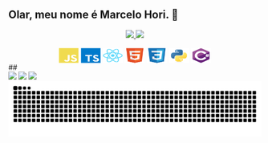 ## Olar, meu nome é Marcelo Hori. 👋
<div align="center">
  <a href="https://github.com/GabrielaZanetti">
    <img height="165em" src="https://github-readme-stats.vercel.app/api?username=marcelohori&show_icons=true&theme=radical"/>
    <img height="165em" src="https://github-readme-stats.vercel.app/api/top-langs/?username=marcelohori&layout=compact&theme=radical"/>
  </a>
</div>
<div align="center">
<div style="display: inline_block"><br>
  <img align="center" alt="Marcelo Hori" height="30" width="40" src="https://raw.githubusercontent.com/devicons/devicon/master/icons/javascript/javascript-plain.svg">
  <img align="center" alt="Marcelo Hori" height="30" width="40" src="https://raw.githubusercontent.com/devicons/devicon/master/icons/typescript/typescript-plain.svg">
  <img align="center" alt="Marcelo Hori" height="30" width="40" src="https://raw.githubusercontent.com/devicons/devicon/master/icons/react/react-original.svg">
  <img align="center" alt="Marcelo Hori" height="30" width="40" src="https://raw.githubusercontent.com/devicons/devicon/master/icons/html5/html5-original.svg">
  <img align="center" alt="Marcelo Hori" height="30" width="40" src="https://raw.githubusercontent.com/devicons/devicon/master/icons/css3/css3-original.svg">
  <img align="center" alt="Marcelo Hori" height="30" width="40" src="https://raw.githubusercontent.com/devicons/devicon/master/icons/python/python-original.svg">
  <img align="center" alt="Marcelo Hori" height="30" width="40" src="https://raw.githubusercontent.com/devicons/devicon/master/icons/csharp/csharp-original.svg">
</div>
</div>
  ##
 
<div> 
  <a href="https://instagram.com/marcelohori" target="_blank"><img src="https://img.shields.io/badge/-Instagram-%23E4405F?style=for-the-badge&logo=instagram&logoColor=white" target="_blank"></a>
  <a href = "mailto:marcelohori@gmail.com"><img src="https://img.shields.io/badge/-Gmail-%23333?style=for-the-badge&logo=gmail&logoColor=white" target="_blank"></a>
  <a href="https://www.linkedin.com/in/marcelohori" target="_blank"><img src="https://img.shields.io/badge/-LinkedIn-%230077B5?style=for-the-badge&logo=linkedin&logoColor=white" target="_blank"></a> 
  
</div>

<picture>
  <source media="(prefers-color-scheme: dark)" srcset="https://raw.githubusercontent.com/marcelohori/marcelohori/output/github-contribution-grid-snake-dark.svg">
  <source media="(prefers-color-scheme: light)" srcset="https://raw.githubusercontent.com/marcelohori/marcelohori/output/github-contribution-grid-snake.svg">
  <img alt="github contribution grid snake animation" src="https://raw.githubusercontent.com/marcelohori/marcelohori/output/github-contribution-grid-snake.svg">
</picture>
